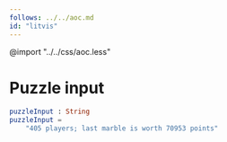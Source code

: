 ```yaml
---
follows: ../../aoc.md
id: "litvis"
---
```


@import "../../css/aoc.less"

# Puzzle input

```elm {l=hidden r}
puzzleInput : String
puzzleInput =
    "405 players; last marble is worth 70953 points"
```
